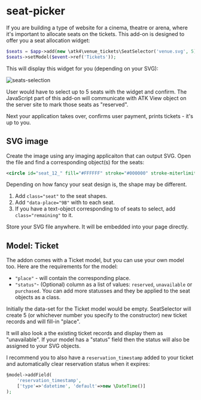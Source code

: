 # seat-picker

If you are building a type of website for a cinema, theatre or arena, where it's important to allocate seats on the tickets. This add-on is designed to offer you a seat allocation widget:

``` php
$seats = $app->add(new \atk4\venue_tickets\SeatSelector('venue.svg', 5));
$seats->setModel($event->ref('Tickets'));
```

This will display this widget for you (depending on your SVG):

![seats-selection](/Users/rw/Sites/venue-tickets/docs/images/seats-selection.png)

User would have to select up to 5 seats with the widget and confirm. The JavaScript part of this add-on will communicate with ATK View object on the server site to mark those seats as "reserved". 

Next your application takes over, confirms user payment, prints tickets - it's up to you.

## SVG image

Create the image using any imaging applicaiton that can output SVG. Open the file and find a corresponding object(s) for the seats:

``` svg
<circle id="seat_12_" fill="#FFFFFF" stroke="#000000" stroke-miterlimit="10" cx="307.476" cy="385.708" r="11.979"/>
```

Depending on how fancy your seat design is, the shape may be different.

1. Add `class="seat"` to the seat shapes.
2. Add `"data-place="9B"` with to each seat.
3. If you have a text-object corresponding to of seats to select, add `class="remaining"` to it.

Store your SVG file anywhere. It will be embedded into your page directly.

## Model: Ticket

The addon comes with a Ticket model, but you can use your own model too. Here are the requirements for the model:

- `"place"` - will contain the corresponding place.
- `"status"`- (Optional) column as a list of values: `reserved`, `unavailable` or `purchased`. You can add more statusses and they be applied to the seat objects as a class.

Initially the data-set for the Ticket model would be empty. SeatSelector will create 5 (or whichever number you specify to the constructor) new ticket records and will fill-in "place".

It will also look a the existing ticket records and display them as "unavailable". If your model has a "status" field then the status will also be assigned to your SVG objects.

I recommend you to also have a `reservation_timestamp` added to your ticket and automatically clear reservation status when it expires:

``` php
§model->addField(
    'reservation_timestamp', 
    ['type'=>'datetime', 'default'=>new \DateTime()]
);
```

